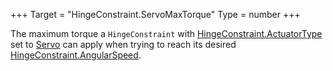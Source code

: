 +++
Target = "HingeConstraint.ServoMaxTorque"
Type = number
+++

The maximum torque a `HingeConstraint` with [HingeConstraint.ActuatorType](https://developer.roblox.com/api-reference/property/HingeConstraint/ActuatorType) set to [Servo](https://developer.roblox.com/search#stq=ActuatorType) can apply when trying to reach its desired [HingeConstraint.AngularSpeed](https://developer.roblox.com/api-reference/property/HingeConstraint/AngularSpeed).